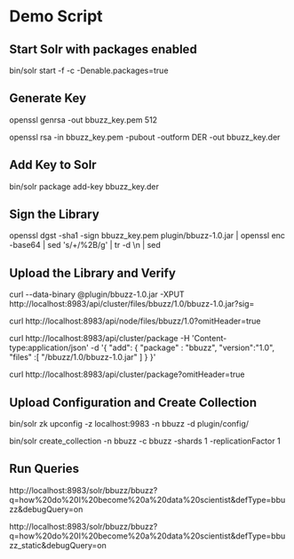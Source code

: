 # Demo Script

## Start Solr with packages enabled

bin/solr start -f -c -Denable.packages=true

## Generate Key

openssl genrsa -out bbuzz_key.pem 512

openssl rsa -in bbuzz_key.pem -pubout -outform DER -out bbuzz_key.der

## Add Key to Solr

bin/solr package add-key bbuzz_key.der

## Sign the Library

openssl dgst -sha1 -sign bbuzz_key.pem plugin/bbuzz-1.0.jar | openssl enc -base64 | sed 's/+/%2B/g' | tr -d \\n | sed

## Upload the Library and Verify

curl --data-binary @plugin/bbuzz-1.0.jar -XPUT  http://localhost:8983/api/cluster/files/bbuzz/1.0/bbuzz-1.0.jar?sig=<SIG>

curl http://localhost:8983/api/node/files/bbuzz/1.0?omitHeader=true

curl  http://localhost:8983/api/cluster/package -H 'Content-type:application/json' -d  '{
 "add": {
    "package" : "bbuzz",
    "version":"1.0",
    "files" :[
      "/bbuzz/1.0/bbuzz-1.0.jar"
    ]
  }
}'

curl http://localhost:8983/api/cluster/package?omitHeader=true

## Upload Configuration and Create Collection

bin/solr zk upconfig -z localhost:9983 -n bbuzz -d plugin/config/

bin/solr create_collection -n bbuzz -c bbuzz -shards 1 -replicationFactor 1

## Run Queries

http://localhost:8983/solr/bbuzz/bbuzz?q=how%20do%20I%20become%20a%20data%20scientist&defType=bbuzz&debugQuery=on

http://localhost:8983/solr/bbuzz/bbuzz?q=how%20do%20I%20become%20a%20data%20scientist&defType=bbuzz_static&debugQuery=on
